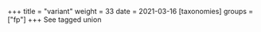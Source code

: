 +++
title = "variant"
weight = 33
date = 2021-03-16
[taxonomies]
groups = ["fp"]
+++
See tagged union

